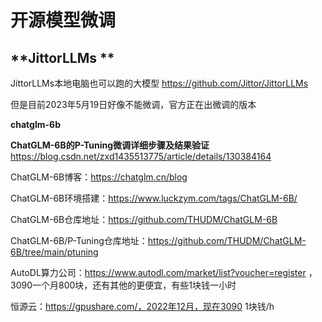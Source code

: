 # 开源模型微调



## **JittorLLMs **

JittorLLMs本地电脑也可以跑的大模型 https://github.com/Jittor/JittorLLMs

但是目前2023年5月19日好像不能微调，官方正在出微调的版本

**chatglm-6b**

**ChatGLM-6B的P-Tuning微调详细步骤及结果验证** https://blog.csdn.net/zxd1435513775/article/details/130384164

ChatGLM-6B博客：https://chatglm.cn/blog

ChatGLM-6B环境搭建：https://www.luckzym.com/tags/ChatGLM-6B/

ChatGLM-6B仓库地址：https://github.com/THUDM/ChatGLM-6B 

ChatGLM-6B/P-Tuning仓库地址：https://github.com/THUDM/ChatGLM-6B/tree/main/ptuning

AutoDL算力公司：https://www.autodl.com/market/list?voucher=register ，3090一个月800块，还有其他的更便宜，有些1块钱一小时

 恒源云：https://gpushare.com/，2022年12月，现在3090 1块钱/h